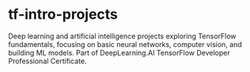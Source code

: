 # tf-intro-projects
Deep learning and artificial intelligence projects exploring TensorFlow fundamentals, focusing on basic neural networks, computer vision, and building ML models. Part of DeepLearning.AI TensorFlow Developer Professional Certificate.
